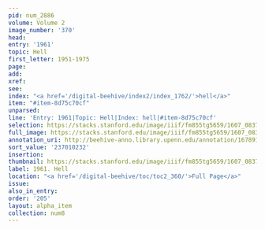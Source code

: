 ```yaml
---
pid: num_2886
volume: Volume 2
image_number: '370'
head:
entry: '1961'
topic: Hell
first_letter: 1951-1975
page:
add:
xref:
see:
index: "<a href='/digital-beehive/index2/index_1762/'>hell</a>"
item: "#item-8d75c70cf"
unparsed:
line: 'Entry: 1961|Topic: Hell|Index: hell|#item-8d75c70cf'
selection: https://stacks.stanford.edu/image/iiif/fm855tg5659/1607_0837/818,232,2913,801/full/0/default.jpg
full_image: https://stacks.stanford.edu/image/iiif/fm855tg5659/1607_0837/full/full/0/default.jpg
annotation_uri: http://beehive-anno.library.upenn.edu/annotation/1678910442527
sort_value: '237010232'
insertion:
thumbnail: https://stacks.stanford.edu/image/iiif/fm855tg5659/1607_0837/818,232,600,180/250,/0/default.jpg
label: 1961. Hell
location: "<a href='/digital-beehive/toc/toc2_360/'>Full Page</a>"
issue:
also_in_entry:
order: '205'
layout: alpha_item
collection: num8
---
```

